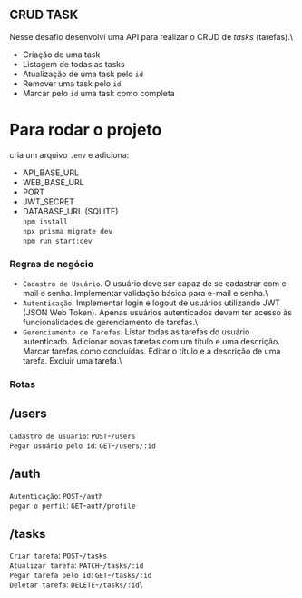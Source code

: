 ## CRUD TASK
Nesse desafio desenvolvi uma API para realizar o CRUD de *tasks* (tarefas).\
- Criação de uma task
- Listagem de todas as tasks
- Atualização de uma task pelo `id`
- Remover uma task pelo `id`
- Marcar pelo `id` uma task como completa

# Para rodar o projeto
cria um arquivo `.env` e adiciona:
- API_BASE_URL
- WEB_BASE_URL
- PORT
- JWT_SECRET
- DATABASE_URL (SQLITE)\
`npm install`\
`npx prisma migrate dev`\
`npm run start:dev`



### Regras de negócio
- `Cadastro de Usuário`. O usuário deve ser capaz de se cadastrar com e-mail e senha. Implementar validação básica para e-mail e senha.\
- `Autenticação`. Implementar login e logout de usuários utilizando JWT (JSON Web Token). Apenas usuários autenticados devem ter acesso às funcionalidades de gerenciamento de tarefas.\
- `Gerenciamento de Tarefas`. Listar todas as tarefas do usuário autenticado. Adicionar novas tarefas com um título e uma descrição. Marcar tarefas como concluídas. Editar o título e a descrição de uma tarefa. Excluir uma tarefa.\

### Rotas

## /users 
`Cadastro de usuário`: `POST`-`/users`\
`Pegar usuário pelo id`: `GET`-`/users/:id`

## /auth
`Autenticação`: `POST`-`/auth`\
`pegar o perfil`: `GET`-`auth/profile`

## /tasks
`Criar tarefa`: `POST`-`/tasks`\
`Atualizar tarefa`: `PATCH`-`/tasks/:id`\
`Pegar tarefa pelo id`: `GET`-`/tasks/:id`\
`Deletar tarefa`: `DELETE`-`/tasks/:id`\